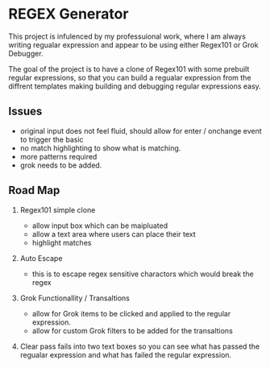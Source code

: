 # REGEX Generator

This project is infulenced by my professuional work, where I am always writing regualar expression and appear to be using either Regex101 or Grok Debugger.

The goal of the project is to have a clone of Regex101 with some prebuilt regular expressions, so that you can build a regualar expression from the diffrent templates making building and debugging regular expressions easy.

## Issues
- original input does not feel fluid, should allow for enter / onchange event to trigger the basic
- no match highlighting to show what is matching.
- more patterns required
- grok needs to be added.

## Road Map

1. Regex101 simple clone
    - allow input box which can be maipluated
    - allow a text area where users can place their text
    - highlight matches

2. Auto Escape
    - this is to escape regex sensitive charactors which would break the regex

3. Grok Functionallity / Transaltions
    - allow for Grok items to be clicked and applied to the regular expression.
    - allow for custom Grok filters to be added for the transaltions

4. Clear pass fails into two text boxes so you can see what has passed the regualar expression and what has failed the regular expression.